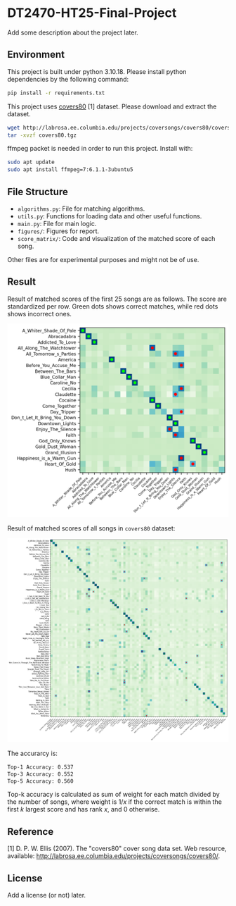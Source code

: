 # DT2470-HT25-Final-Project
Add some description about the project later.

## Environment

This project is built under python 3.10.18.
Please install python dependencies by the following command:

```bash
pip install -r requirements.txt
```

This project uses [covers80](http://labrosa.ee.columbia.edu/projects/coversongs/covers80/) [1] dataset. Please download and extract the dataset.

```bash
wget http://labrosa.ee.columbia.edu/projects/coversongs/covers80/covers80.tgz
tar -xvzf covers80.tgz
```

ffmpeg packet is needed in order to run this project. Install with:

```bash
sudo apt update
sudo apt install ffmpeg=7:6.1.1-3ubuntu5
```

## File Structure

- `algorithms.py`: File for matching algorithms.
- `utils.py`: Functions for loading data and other useful functions.
- `main.py`: File for main logic.
- `figures/`: Figures for report.
- `score_matrix/`: Code and visualization of the matched score of each song.

Other files are for experimental purposes and might not be of use.

## Result

Result of matched scores of the first 25 songs are as follows.
The score are standardized per row.
Green dots shows correct matches, while red dots shows incorrect ones.

![Score matrix for first 25 songs](/score_matrix/score_matrix_25.png)

Result of matched scores of all songs in `covers80` dataset:

![Score matrix for all songs](/score_matrix/score_matrix_80.png)

The accurarcy is:

```
Top-1 Accuracy: 0.537
Top-3 Accuracy: 0.552
Top-5 Accuracy: 0.560
```

Top-k accuracy is calculated as sum of weight for each match divided by the number of songs,
where weight is $1/x$ if the correct match is within the first $k$ largest score and has rank $x$,
and 0 otherwise.


## Reference

[1] D. P. W. Ellis (2007). The "covers80" cover song data set.
    Web resource, available: http://labrosa.ee.columbia.edu/projects/coversongs/covers80/. 

## License
Add a license (or not) later.
